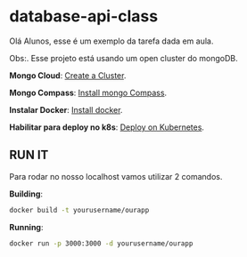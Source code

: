# database-api-class
Olá Alunos, esse é um exemplo da tarefa dada em aula.

Obs:. Esse projeto está usando um open cluster do mongoDB. 

**Mongo Cloud**: [Create a Cluster](https://cloud.mongodb.com/).

**Mongo Compass**: [Install mongo Compass](https://www.mongodb.com/try/download/compass/).

**Instalar Docker**: [Install docker](https://docs.docker.com/get-docker/).

**Habilitar para deploy no k8s**: [Deploy on Kubernetes](https://docs.docker.com/docker-for-windows/kubernetes/).

## RUN IT

Para rodar no nosso localhost vamos utilizar 2 comandos.

**Building**:

```sh
docker build -t yourusername/ourapp
```
**Running**:
```sh
docker run -p 3000:3000 -d yourusername/ourapp
```
